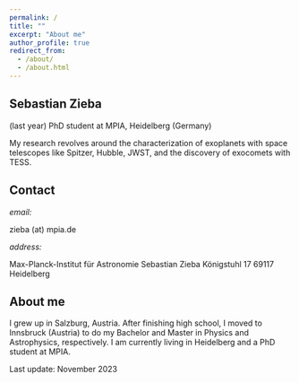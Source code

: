```yaml
---
permalink: /
title: ""
excerpt: "About me"
author_profile: true
redirect_from: 
  - /about/
  - /about.html
---
```


**Sebastian Zieba**
-------------------

(last year) PhD student at MPIA, Heidelberg (Germany)

My research revolves around the characterization of exoplanets with space telescopes like Spitzer, Hubble, JWST, and the discovery of exocomets with TESS.

Contact
-------

*email:*
 
zieba (at) mpia.de

*address:*

Max-Planck-Institut für Astronomie
Sebastian Zieba
Königstuhl 17
69117 Heidelberg

About me
--------

I grew up in Salzburg, Austria. After finishing high school, I moved to Innsbruck (Austria) to do my Bachelor and Master in Physics and Astrophysics, respectively. I am currently living in Heidelberg and a PhD student at MPIA.

Last update: November 2023
